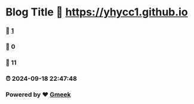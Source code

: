 # Blog Title :link: https://yhycc1.github.io 
### :page_facing_up: [1](https://yhycc1.github.io/tag.html) 
### :speech_balloon: 0 
### :hibiscus: 11 
### :alarm_clock: 2024-09-18 22:47:48 
### Powered by :heart: [Gmeek](https://github.com/Meekdai/Gmeek)
